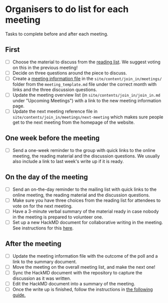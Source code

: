 # Organisers to do list for each meeting

Tasks to complete before and after each meeting.

## First

- [ ] Choose the material to discuss from the [reading list](./../reading-list). We suggest voting on this in the previous meeting!  
- [ ] Decide on three questions around the piece to discuss.  
- [ ] Create a [meeting information file](./../site/contents/meetings/meeting_template) in the `site/content/join_in/meetings/` folder from the `meeting_template.md` file under the correct month with links and the three discussion questions.
- [ ] Update the meeting overview list (in `site/contents/join_in/join_in.md` under "Upcoming Meetings") with a link to the new meeting information page.
- [ ] Update the next meeting reference file in `site/contents/join_in/meetings/next-meeting` which makes sure people get to the next meeting from the homepage of the website.

## One week before the meeting
- [ ] Send a one-week reminder to the group with quick links to the online meeting, the reading material and the discussion questions. We usually also include a link to last week's write up if it is ready.   

## On the day of the meeting
- [ ] Send an on-the-day reminder to the mailing list with quick links to the online meeting, the reading material and the discussion questions.  
- [ ] Make sure you have three choices from the reading list for attendees to vote on for the next meeting.
- [ ] Have a 3-minute verbal summary of the material ready in case nobody in the meeting is prepared to volunteer one.  
- [ ] Set up a new HackMD document for collaborative writing in the meeting. See instructions for this [here](./howto-sync-hackmd.md). 

## After the meeting  
- [ ] Update the meeting information file with the outcome of the poll and a link to the summary document.  
- [ ] Move the meeting on the overall meeting list, and make the next one!  
- [ ] Sync the HackMD document with the repository to capture the discussion as it was written. 
- [ ] Edit the HackMD document into a summary of the meeting. 
- [ ] Once the write up is finished, follow the instructions in [the following guide.](./howto-add-writeups.md)
